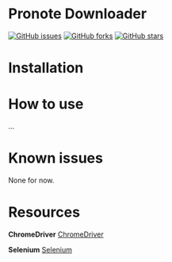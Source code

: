 # Pronote Downloader  

[![GitHub issues](https://img.shields.io/github/issues/Stormiix/PronoteDownloader.svg?style=flat-square)](https://github.com/Stormiix/PronoteDownloader/issues)
[![GitHub forks](https://img.shields.io/github/forks/Stormiix/PronoteDownloader.svg?style=flat-square)](https://github.com/Stormiix/PronoteDownloader/network)
[![GitHub stars](https://img.shields.io/github/stars/Stormiix/PronoteDownloader.svg?style=flat-square)](https://github.com/Stormiix/PronoteDownloader/stargazers)
 
 

# Installation

# How to use 
...
# Known issues
None for now.
  
# Resources
**ChromeDriver**
[ChromeDriver](https://sites.google.com/a/chromium.org/chromedriver/)<br>

**Selenium**
[Selenium](http://www.seleniumhq.org/)<br>


 
 
